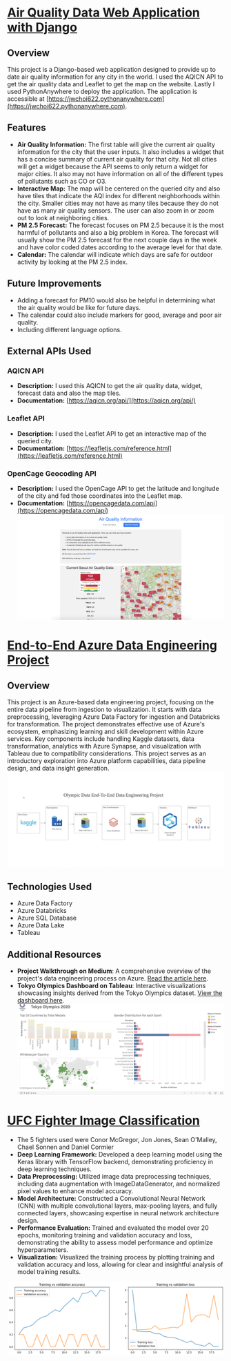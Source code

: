 # [Air Quality Data Web Application with Django](https://github.com/jwchoi622/aqproj)
## Overview
This project is a Django-based web application designed to provide up to date air quality information for any city in the world. I used the AQICN API to get the air quality data and Leaflet to get the map on the website. Lastly I used PythonAnywhere to deploy the application. The application is accessible at [https://jwchoi622.pythonanywhere.com](https://jwchoi622.pythonanywhere.com). 
## Features
- **Air Quality Information:** The first table will give the current air quality information for the city that the user inputs. It also includes a widget 
  that has a concise summary of current air quality for that city. Not all cities will get a widget because the API seems to only return a widget for major cities. 
  It also may not have information on all of the different types of pollutants such as CO or O3. 
- **Interactive Map:** The map will be centered on the queried city and also have tiles that indicate the AQI index for different neighborhoods within the city. 
  Smaller cities may not have as many tiles because they do not have as many air quality sensors. The user can also zoom in or zoom out to look at neighboring cities. 
- **PM 2.5 Forecast:** The forecast focuses on PM 2.5 because it is the most harmful of pollutants and also a big problem in Korea. The forecast will usually show 
  the PM 2.5 forecast for the next couple days in the week and have color coded dates according to the average level for that date. 
- **Calendar:** The calendar will indicate which days are safe for outdoor activity by looking at the PM 2.5 index. 

## Future Improvements
- Adding a forecast for PM10 would also be helpful in determining what the air quality would be like for future days.
- The calendar could also include markers for good, average and poor air quality.
- Including different language options.

## External APIs Used
### AQICN API
- **Description:** I used this AQICN to get the air quality data, widget, forecast data and also the map tiles.
- **Documentation:** [https://aqicn.org/api/](https://aqicn.org/api/)
### Leaflet API
- **Description:** I used the Leaflet API to get an interactive map of the queried city.
- **Documentation:** [https://leafletjs.com/reference.html](https://leafletjs.com/reference.html)
### OpenCage Geocoding API
- **Description:** I used the OpenCage API to get the latitude and longitude of the city and fed those coordinates into the Leaflet map. 
- **Documentation:** [https://opencagedata.com/api](https://opencagedata.com/api)
![](/images/pic2.png)

# [End-to-End Azure Data Engineering Project](https://github.com/jwchoi622/TokyoOlympics)
## Overview
This project is an Azure-based data engineering project, focusing on the entire data pipeline from ingestion to visualization. It starts with data preprocessing, leveraging Azure Data Factory for ingestion and Databricks for transformation. The project demonstrates effective use of Azure's ecosystem, emphasizing learning and skill development within Azure services. Key components include handling Kaggle datasets, data transformation, analytics with Azure Synapse, and visualization with Tableau due to compatibility considerations. This project serves as an introductory exploration into Azure platform capabilities, data pipeline design, and data insight generation.
![](/images/pipeline.png)

## Technologies Used
- Azure Data Factory
- Azure Databricks
- Azure SQL Database
- Azure Data Lake
- Tableau

## Additional Resources
- **Project Walkthrough on Medium**: A comprehensive overview of the project's data engineering process on Azure. [Read the article here](https://medium.com/@jwchoi622/end-to-end-azure-data-engineering-project-73ade8163e91).
- **Tokyo Olympics Dashboard on Tableau**: Interactive visualizations showcasing insights derived from the Tokyo Olympics dataset. [View the dashboard here](https://public.tableau.com/app/profile/james.choi1221/viz/TokyoOlympics_17022794668810/TokyoOlympicsDashboard?publish=yes).
![](/images/dashboard.png)


# [UFC Fighter Image Classification](https://github.com/jwchoi622/fighterClassification)
* The 5 fighters used were Conor McGregor, Jon Jones, Sean O'Malley, Chael Sonnen and Daniel Cormier
* **Deep Learning Framework:** Developed a deep learning model using the Keras library with TensorFlow backend, demonstrating proficiency in deep learning techniques.
* **Data Preprocessing:** Utilized image data preprocessing techniques, including data augmentation with ImageDataGenerator, and normalized pixel values to enhance model accuracy.
* **Model Architecture:** Constructed a Convolutional Neural Network (CNN) with multiple convolutional layers, max-pooling layers, and fully connected layers, showcasing expertise in neural network architecture design.
* **Performance Evaluation:** Trained and evaluated the model over 20 epochs, monitoring training and validation accuracy and loss, demonstrating the ability to assess model performance and optimize hyperparameters.
* **Visualization:** Visualized the training process by plotting training and validation accuracy and loss, allowing for clear and insightful analysis of model training results.

![](/images/fightergraph.png)

